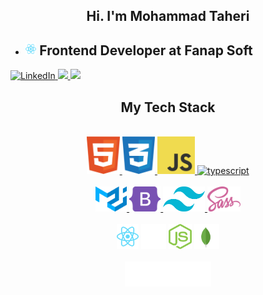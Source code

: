 <div align="center">
    <h2>Hi. I'm Mohammad Taheri</h2> 
</div>

- ## <img margin="10px" height="20" src="./svgs/react.svg" alt="react"> Frontend Developer at Fanap Soft

<a href="https://www.linkedin.com/in/mohammad-taheri1" target="_blank">
<img src="https://img.shields.io/badge/LinkedIn-%230077B5.svg?&style=flat-square&logo=linkedin&logoColor=white" alt="LinkedIn">
</a> 
 <a href="https://stackoverflow.com/users/16505469/mohammad-taheri">
 <img src="https://img.shields.io/badge/Stack Overflow-f48024?style=flat&logo=stackoverflow&logoColor=white" />
 </a>
</a> 
 <a href="mailto:mamad.taheri.68@gmail.com">
 <img src="https://img.shields.io/badge/-Gmail-c14438?style=flat-square&logo=Gmail&logoColor=white" />
 </a>

<div align="center">

## My Tech Stack

<br />
<a margin="10" href="https://github.com/MamadTaheri68" target="_blank">
<img margin="10px" height="60" src="./svgs/html.svg" alt="html">
</a>
<a margin="10" href="https://github.com/MamadTaheri68" target="_blank">
<img margin="10px" height="60" src="./svgs/css.svg" alt="css">
</a>
<a margin="10" href="https://github.com/MamadTaheri68" target="_blank">
<img margin="10px" height="60" src="./svgs/javascript.svg" alt="javascript">
</a>
</a>
<a margin="10" href="https://github.com/MamadTaheri68" target="_blank">
<img margin="10px" height="60" src="./images/Typescript.png" alt="typescript" />
</a>
<br />
<br />
<a margin="10" href="https://mui.com" target="_blank">
<img margin="10px" height="40" src="./svgs/materialui.svg" alt="material ui">
</a>
<a margin="10" href="https://github.com/MamadTaheri68" target="_blank">
<img margin="10px" height="40" src="./svgs/bootstrap.svg" alt="bootstrap">
</a>
<a margin="10" href="https://github.com/MamadTaheri68" target="_blank">
<img margin="10px" height="40" src="./svgs/tailwind.svg" alt="tailwind">
</a>
<a margin="10" href="https://sass-lang.com" target="_blank"><img margin="10px" height="40" src="./svgs/sass.svg" alt="sass"></a>
<br />
<br />
<a margin="10" href="https://reactjs.org" target="_blank"><img margin="10px" height="40" src="./svgs/react.svg" alt="react"></a>
<a margin="10" href="https://nextjs.org" target="_blank"><img margin="10px" height="40" src="./svgs/nextjs.svg" alt="next js"></a>
<a margin="10" href="https://nodejs.org" target="_blank"><img margin="10px" height="40" src="./svgs/nodejs.svg" alt="nodejs"></a>
<a margin="10" href="https://mongodb.com" target="_blank"><img margin="10px" height="40" src="./svgs/mongodb.svg" alt="mongodb"></a>
<br />
<br />
<a margin="10" href="https://expressjs.com" target="_blank"><img margin="10px" height="40" src="./svgs/express.svg" alt="express"></a>
</div>


 